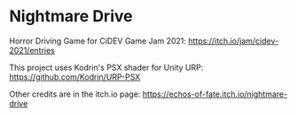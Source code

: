 # Nightmare Drive
Horror Driving Game for CiDEV Game Jam 2021: https://itch.io/jam/cidev-2021/entries

This project uses Kodrin's PSX shader for Unity URP: https://github.com/Kodrin/URP-PSX

Other credits are in the itch.io page: https://echos-of-fate.itch.io/nightmare-drive
